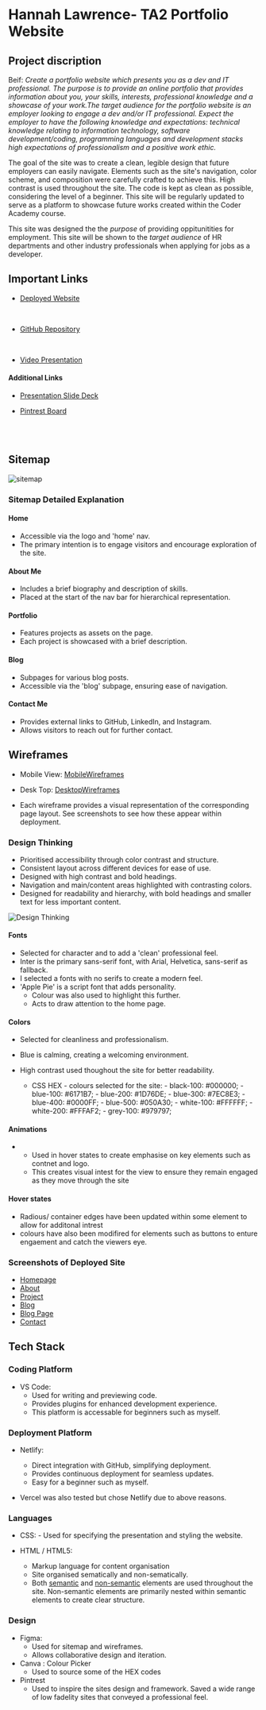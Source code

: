 # Hannah Lawrence- TA2 Portfolio Website 


## Project discription

Beif:
*Create a portfolio website which presents you as a dev and IT professional. The purpose is to provide an online portfolio that provides information about you, your skills, interests, professional knowledge and a showcase of your work.The target audience for the portfolio website is an employer looking to engage a dev and/or IT professional. Expect the employer to have the following knowledge and expectations: technical knowledge relating to information technology, software development/coding, programming languages and development stacks high expectations of professionalism and a positive work ethic.*

The goal of the site was to create a clean, legible design that future employers can easily navigate. Elements such as the site's navigation, color scheme, and composition were carefully crafted to achieve this. High contrast is used throughout the site. The code is kept as clean as possible, considering the level of a beginner. This site will be regularly updated to serve as a platform to showcase future works created within the Coder Academy course.

This site was designed the the *purpose* of providing oppitunitities for employment. This site will be shown to the *target audience* of HR departments and other industry professionals when applying for jobs as a developer. 




## Important Links 


- [Deployed Website](https://hannah-portfoilo.netlify.app)

<br>

- [GitHub Repository](https://github.com/Hannah-codding/HannahLawrence_T1A2.git)

<br>

- [Video Presentation](https://github.com/Hannah-codding/HannahLawrence_T1A2.git)


#### Additional Links 
- [Presentation Slide Deck](https://github.com/Hannah-codding/HannahLawrence_T1A2.git)

- [Pintrest Board](https://pin.it/6fFBCMTg1)

<br>
<br>

## Sitemap

![sitemap](./docs/SITE%20MAPS.jpg)


### Sitemap Detailed Explanation 

#### Home
- Accessible via the logo and 'home' nav.
- The primary intention is to engage visitors and encourage exploration of the site.

#### About Me
- Includes a brief biography and description of skills.
- Placed at the start of the nav bar for hierarchical representation.

#### Portfolio
- Features projects as assets on the page.
- Each project is showcased with a brief description.

#### Blog
- Subpages for various blog posts.
- Accessible via the 'blog' subpage, ensuring ease of navigation.

#### Contact Me
- Provides external links to GitHub, LinkedIn, and Instagram.
- Allows visitors to reach out for further contact.


## Wireframes

- Mobile View: [MobileWireframes](./assets/mobilewireframes/mobile.pdf)


- Desk Top: [DesktopWireframes](./assets/desktopwireframes/desktop.pdf.pdf)

- Each wireframe provides a visual representation of the corresponding page layout. See screenshots to see how these appear within deployment. 


### Design Thinking
- Prioritised accessibility through color contrast and structure.
- Consistent layout across different devices for ease of use.
- Designed with high contrast and bold headings.
- Navigation and main/content areas highlighted with contrasting colors.
- Designed for readability and hierarchy, with bold headings and smaller text for less important content.

![Design Thinking](./docs/Designthinking.jpg)

#### Fonts 
- Selected for character and to add a 'clean' professional feel.
- Inter is the primary sans-serif font, with Arial, Helvetica, sans-serif as fallback.
- I selected a fonts with no serifs to create a modern feel. 
- 'Apple Pie' is a script font that adds personality. 
     - Colour was also used to highlight this further.
     - Acts to draw attention to the home page. 

#### Colors
- Selected for cleanliness and professionalism.
- Blue is calming, creating a welcoming environment.

- High contrast used thoughout the site for better readability.

    - CSS HEX - colours selected for the site:
	      - black-100: #000000;
	      - blue-100: #6171B7;
	      - blue-200: #1D76DE;
	      - blue-300: #7EC8E3;
	      - blue-400: #0000FF;
	      - blue-500: #050A30;
	      - white-100: #FFFFFF;
	      - white-200: #FFFAF2;
	      - grey-100: #979797;


#### Animations 
- 
   - Used in hover states to create emphasise on key elements such as contnet and logo.
   - This creates visual intest for the view to ensure they remain engaged as they move through the site

#### Hover states 

  - Radious/ container edges have been updated within some element to allow for additonal intrest 
  - colours have also been modifired for elements such as buttons to enture engaement and catch the viewers eye. 

### Screenshots of Deployed Site

- [Homepage](./docs/screenshots/home.png)
- [About](./docs/screenshots/about.png)
- [Project](./docs/screenshots/project.png)
- [Blog](./docs/screenshots/blog.png)
- [Blog Page](./docs/screenshots/blog-page.png)
- [Contact](./docs/screenshots/contact.png)

## Tech Stack

### Coding Platform
- VS Code: 
     - Used for writing and previewing code.
     - Provides plugins for enhanced development experience.
     - This platform is accessable for beginners such as myself. 


### Deployment Platform
- Netlify: 
     - Direct integration with GitHub, simplifying deployment.
     - Provides continuous deployment for seamless updates.
     - Easy for a beginner such as myself.

- Vercel was also tested but chose Netlify due to above reasons. 


### Languages 
- CSS: 
      - Used for specifying the presentation and styling the website.

- HTML / HTML5: 
     - Markup language for content organisation 
     - Site organised sematically and non-sematically.
     - Both [semantic](./docs/ELEMENTB.jpg) and [non-semantic](./docs/ELEMENTA.jpg) elements are used throughout the site. Non-semantic elements are primarily nested within semantic elements to create clear structure.




### Design
- Figma: 
     - Used for sitemap and wireframes.
     - Allows collaborative design and iteration.
- Canva : Colour Picker
     - Used to source some of the HEX codes
- Pintrest 
    - Used to inspire the sites design and framework. Saved a wide range of low fadelity sites that conveyed a professional feel. 
